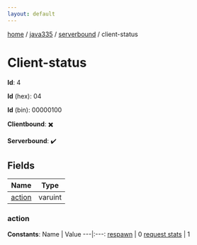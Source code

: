 ```yaml
---
layout: default
---
```


[home](/)  /  [java335](/protocol/java335)  /  [serverbound](/protocol/java335/serverbound)  /  client-status

# Client-status

**Id**: 4

**Id** (hex): 04

**Id** (bin): 00000100

**Clientbound**: ✖️

**Serverbound**: ✔️

## Fields

Name | Type
---|---
[action](#action) | varuint

### action

**Constants**:
Name | Value
---|:---:
[respawn](action_respawn) | 0
[request stats](action_request-stats) | 1


